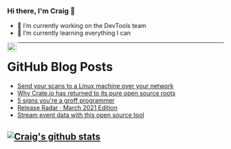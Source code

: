 ### Hi there, I'm Craig 👋

<!--
**CraigTeelFugro/CraigTeelFugro** is a ✨ _special_ ✨ repository because its `README.md` (this file) appears on your GitHub profile.

Here are some ideas to get you started:
-->

- 🔭 I’m currently working on the DevTools team
- 🌱 I’m currently learning everything I can

[<img align="left" alt="Craig Teel | LinkedIn" width="22px" src="https://cdn.jsdelivr.net/npm/simple-icons@v3/icons/linkedin.svg" />][linkedin]

---

# GitHub Blog Posts

<!-- BLOG-POST-LIST:START -->
- [Send your scans to a Linux machine over your network](https://opensource.com/article/21/4/linux-scan-samba)
- [Why Crate.io has returned to its pure open source roots](https://opensource.com/article/21/4/crate-open-source)
- [5 signs you&#039;re a groff programmer](https://opensource.com/article/21/4/groff-programmer)
- [Release Radar · March 2021 Edition](https://github.blog/2021-04-09-release-radar-mar-2021/)
- [Stream event data with this open source tool](https://opensource.com/article/21/4/event-streaming-rudderstack)
<!-- BLOG-POST-LIST:END -->

## [![Craig's github stats](https://github-readme-stats.vercel.app/api?username=craigteelfugro)](https://github.com/anuraghazra/github-readme-stats)


[linkedin]: https://linkedin.com/in/craig-teel-b8786771
